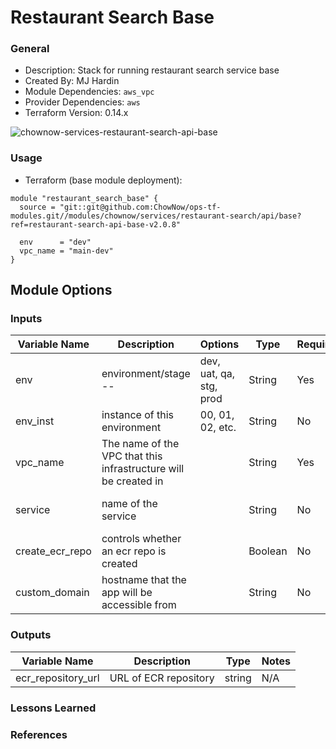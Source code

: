 # Restaurant Search Base

### General

* Description: Stack for running restaurant search service base
* Created By: MJ Hardin
* Module Dependencies: `aws_vpc`
* Provider Dependencies: `aws`
* Terraform Version: 0.14.x

![chownow-services-restaurant-search-api-base](https://github.com/ChowNow/ops-tf-modules/workflows/chownow-services-restaurant-search-api-base/badge.svg)


### Usage

* Terraform (base module deployment):

```hcl
module "restaurant_search_base" {
  source = "git::git@github.com:ChowNow/ops-tf-modules.git//modules/chownow/services/restaurant-search/api/base?ref=restaurant-search-api-base-v2.0.8"

  env      = "dev"
  vpc_name = "main-dev"
}
```

## Module Options

### Inputs

| Variable Name   | Description                                                     | Options                 | Type    | Required? | Notes                         |
| --------------- | --------------------------------------------------------------- | ----------------------- | ------- | --------- | ----------------------------- |
| env             | environment/stage --                                            | dev, uat, qa, stg, prod | String  | Yes       |                               |
| env_inst        | instance of this environment                                    | 00, 01, 02, etc.        | String  | No        | defaults to ""                |
| vpc_name        | The name of the VPC that this infrastructure will be created in |                         | String  | Yes       |                               |
| service         | name of the service                                             |                         | String  | No        | defaults to restaurant-search |
| create_ecr_repo | controls whether an ecr repo is created                         |                         | Boolean | No        | defaults to false             |
| custom_domain   | hostname that the app will be accessible from                   |                         | String  | No        | defaults to ""                |


### Outputs

| Variable Name      | Description           | Type   | Notes |
| ------------------ | --------------------- | ------ | ----- |
| ecr_repository_url | URL of ECR repository | string | N/A   |

### Lessons Learned

### References
